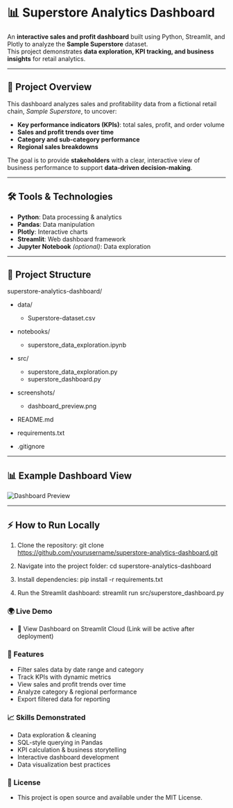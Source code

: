 # 📊 Superstore Analytics Dashboard

An **interactive sales and profit dashboard** built using Python, Streamlit, and Plotly to analyze the **Sample Superstore** dataset.  
This project demonstrates **data exploration, KPI tracking, and business insights** for retail analytics.

---

## 🚀 Project Overview
This dashboard analyzes sales and profitability data from a fictional retail chain, *Sample Superstore*, to uncover:
- **Key performance indicators (KPIs)**: total sales, profit, and order volume
- **Sales and profit trends over time**
- **Category and sub-category performance**
- **Regional sales breakdowns**

The goal is to provide **stakeholders** with a clear, interactive view of business performance to support **data‑driven decision‑making**.

---

## 🛠 Tools & Technologies
- **Python**: Data processing & analytics
- **Pandas**: Data manipulation
- **Plotly**: Interactive charts
- **Streamlit**: Web dashboard framework
- **Jupyter Notebook** *(optional)*: Data exploration

---

## 📂 Project Structure
superstore-analytics-dashboard/
- data/
    - Superstore-dataset.csv        

- notebooks/
    - superstore_data_exploration.ipynb  

- src/
    - superstore_data_exploration.py  
    - superstore_dashboard.py         

- screenshots/
    - dashboard_preview.png
- README.md                       
- requirements.txt                    
- .gitignore                          



---

## 📊 Example Dashboard View
![Dashboard Preview](screenshots/dashboard_preview.png)

---

## ⚡ How to Run Locally
1. Clone the repository:
    git clone https://github.com/yourusername/superstore-analytics-dashboard.git

2. Navigate into the project folder:
   cd superstore-analytics-dashboard

3. Install dependencies:
   pip install -r requirements.txt

4. Run the Streamlit dashboard:
   streamlit run src/superstore_dashboard.py

### 🌍 Live Demo
- 🔗 View Dashboard on Streamlit Cloud (Link will be active after deployment)

### 📌 Features
- Filter sales data by date range and category
- Track KPIs with dynamic metrics
- View sales and profit trends over time
- Analyze category & regional performance
- Export filtered data for reporting

### 📈 Skills Demonstrated
- Data exploration & cleaning
- SQL-style querying in Pandas
- KPI calculation & business storytelling
- Interactive dashboard development
- Data visualization best practices

### 📜 License
- This project is open source and available under the MIT License.